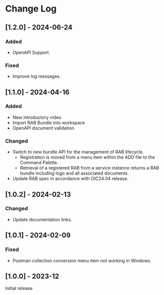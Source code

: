 # Change Log

## [1.2.0] - 2024-06-24

### Added

- OpenAPI Support.

### Fixed

- Improve log messages.

## [1.1.0] - 2024-04-16

### Added

- New introductory video
- Import RAB Bundle into workspace
- OpenAPI document validation

### Changed

- Switch to new bundle API for the management of RAB lifecycle.
  - Registration is moved from a menu item within the ADD file to the Command Palette.
  - Retrieval of a registered RAB from a service instance returns a RAB bundle including logo and all associated documents.
- Update RAB spec in accordance with OIC24.04 release.

## [1.0.2] - 2024-02-13

### Changed

- Update documentation links.

## [1.0.1] - 2024-02-09

### Fixed

- Postman collection conversion menu item not working in Windows.

## [1.0.0] - 2023-12

Initial release
